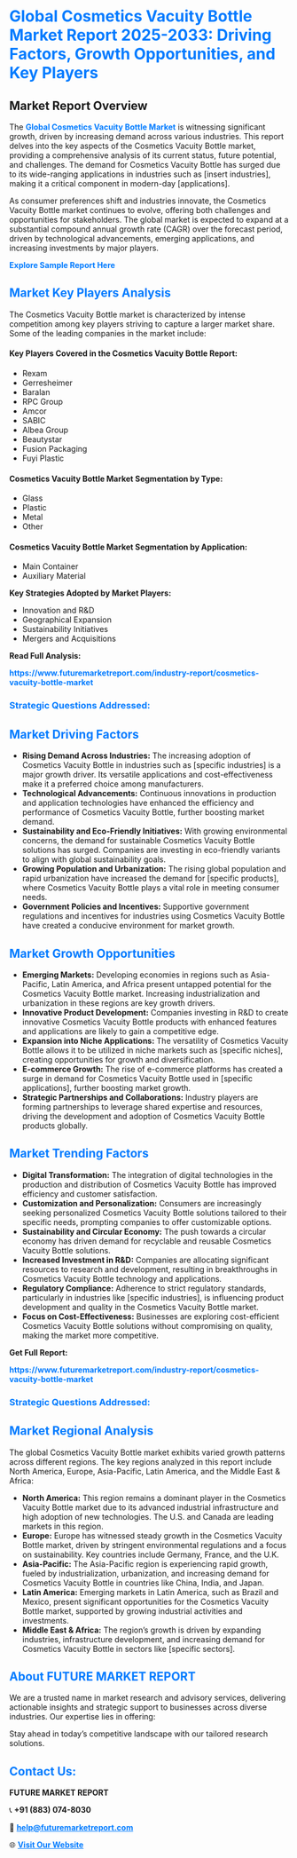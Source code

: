 <h1 style="color: #007BFF;">Global Cosmetics Vacuity Bottle Market Report 2025-2033: Driving Factors, Growth Opportunities, and Key Players</h1>

<section id="overview">
<h2>Market Report Overview</h2>
<p>The <a href="https://www.futuremarketreport.com/industry-report/cosmetics-vacuity-bottle-market" style="color: #007BFF; text-decoration: none;"><strong>Global Cosmetics Vacuity Bottle Market</strong></a> is witnessing significant growth, driven by increasing demand across various industries. This report delves into the key aspects of the Cosmetics Vacuity Bottle market, providing a comprehensive analysis of its current status, future potential, and challenges. The demand for Cosmetics Vacuity Bottle has surged due to its wide-ranging applications in industries such as [insert industries], making it a critical component in modern-day [applications].</p>
<p>As consumer preferences shift and industries innovate, the Cosmetics Vacuity Bottle market continues to evolve, offering both challenges and opportunities for stakeholders. The global market is expected to expand at a substantial compound annual growth rate (CAGR) over the forecast period, driven by technological advancements, emerging applications, and increasing investments by major players.</p>
</section>

<section id="overview">
<p><a href="https://www.futuremarketreport.com/request-sample/reportId=89477" style="color: #007BFF; text-decoration: none;"><strong>Explore Sample Report Here</strong></a></p>
</section>

<section id="key-players">
<h2 style="color: #007BFF;">Market Key Players Analysis</h2>
<p>The Cosmetics Vacuity Bottle market is characterized by intense competition among key players striving to capture a larger market share. Some of the leading companies in the market include:</p>
<h4>Key Players Covered in the Cosmetics Vacuity Bottle Report:</h4>
<ul><li>Rexam</li><li>Gerresheimer</li><li>Baralan</li><li>RPC Group</li><li>Amcor</li><li>SABIC</li><li>Albea Group</li><li>Beautystar</li><li>Fusion Packaging</li><li>Fuyi Plastic</li></ul>
<h4>Cosmetics Vacuity Bottle Market Segmentation by Type:</h4>
<ul><li>Glass</li><li>Plastic</li><li>Metal</li><li>Other</li></ul>

<h4>Cosmetics Vacuity Bottle Market Segmentation by Application:</h4>
<ul><li>Main Container</li><li>Auxiliary Material</li></ul>
<p><strong>Key Strategies Adopted by Market Players:</strong></p>
<ul>
<li>Innovation and R&D</li>
<li>Geographical Expansion</li>
<li>Sustainability Initiatives</li>
<li>Mergers and Acquisitions</li>
</ul>
</section>

<section>
<p><strong>Read Full Analysis: </strong></p><a href="https://www.futuremarketreport.com/industry-report/cosmetics-vacuity-bottle-market" style="color: #007BFF; text-decoration: none;"><strong>https://www.futuremarketreport.com/industry-report/cosmetics-vacuity-bottle-market</strong></a>
<h3 style="color: #007BFF;">Strategic Questions Addressed:</h3>
</section>

<section id="driving-factors">
<h2 style="color: #007BFF;">Market Driving Factors</h2>
<ul>
<li><strong>Rising Demand Across Industries:</strong> The increasing adoption of Cosmetics Vacuity Bottle in industries such as [specific industries] is a major growth driver. Its versatile applications and cost-effectiveness make it a preferred choice among manufacturers.</li>
<li><strong>Technological Advancements:</strong> Continuous innovations in production and application technologies have enhanced the efficiency and performance of Cosmetics Vacuity Bottle, further boosting market demand.</li>
<li><strong>Sustainability and Eco-Friendly Initiatives:</strong> With growing environmental concerns, the demand for sustainable Cosmetics Vacuity Bottle solutions has surged. Companies are investing in eco-friendly variants to align with global sustainability goals.</li>
<li><strong>Growing Population and Urbanization:</strong> The rising global population and rapid urbanization have increased the demand for [specific products], where Cosmetics Vacuity Bottle plays a vital role in meeting consumer needs.</li>
<li><strong>Government Policies and Incentives:</strong> Supportive government regulations and incentives for industries using Cosmetics Vacuity Bottle have created a conducive environment for market growth.</li>
</ul>
</section>

<section id="growth-opportunities">
<h2 style="color: #007BFF;">Market Growth Opportunities</h2>
<ul>
<li><strong>Emerging Markets:</strong> Developing economies in regions such as Asia-Pacific, Latin America, and Africa present untapped potential for the Cosmetics Vacuity Bottle market. Increasing industrialization and urbanization in these regions are key growth drivers.</li>
<li><strong>Innovative Product Development:</strong> Companies investing in R&D to create innovative Cosmetics Vacuity Bottle products with enhanced features and applications are likely to gain a competitive edge.</li>
<li><strong>Expansion into Niche Applications:</strong> The versatility of Cosmetics Vacuity Bottle allows it to be utilized in niche markets such as [specific niches], creating opportunities for growth and diversification.</li>
<li><strong>E-commerce Growth:</strong> The rise of e-commerce platforms has created a surge in demand for Cosmetics Vacuity Bottle used in [specific applications], further boosting market growth.</li>
<li><strong>Strategic Partnerships and Collaborations:</strong> Industry players are forming partnerships to leverage shared expertise and resources, driving the development and adoption of Cosmetics Vacuity Bottle products globally.</li>
</ul>
</section>

<section id="trending-factors">
<h2 style="color: #007BFF;">Market Trending Factors</h2>
<ul>
<li><strong>Digital Transformation:</strong> The integration of digital technologies in the production and distribution of Cosmetics Vacuity Bottle has improved efficiency and customer satisfaction.</li>
<li><strong>Customization and Personalization:</strong> Consumers are increasingly seeking personalized Cosmetics Vacuity Bottle solutions tailored to their specific needs, prompting companies to offer customizable options.</li>
<li><strong>Sustainability and Circular Economy:</strong> The push towards a circular economy has driven demand for recyclable and reusable Cosmetics Vacuity Bottle solutions.</li>
<li><strong>Increased Investment in R&D:</strong> Companies are allocating significant resources to research and development, resulting in breakthroughs in Cosmetics Vacuity Bottle technology and applications.</li>
<li><strong>Regulatory Compliance:</strong> Adherence to strict regulatory standards, particularly in industries like [specific industries], is influencing product development and quality in the Cosmetics Vacuity Bottle market.</li>
<li><strong>Focus on Cost-Effectiveness:</strong> Businesses are exploring cost-efficient Cosmetics Vacuity Bottle solutions without compromising on quality, making the market more competitive.</li>
</ul>
</section>

<section>
<p><strong>Get Full Report: </strong></p><a href="https://www.futuremarketreport.com/industry-report/cosmetics-vacuity-bottle-market" style="color: #007BFF; text-decoration: none;"><strong>https://www.futuremarketreport.com/industry-report/cosmetics-vacuity-bottle-market</strong></a>
<h3 style="color: #007BFF;">Strategic Questions Addressed:</h3>
</section>


<section id="regional-analysis">
<h2 style="color: #007BFF;">Market Regional Analysis</h2>
<p>The global Cosmetics Vacuity Bottle market exhibits varied growth patterns across different regions. The key regions analyzed in this report include North America, Europe, Asia-Pacific, Latin America, and the Middle East & Africa:</p>
<ul>
<li><strong>North America:</strong> This region remains a dominant player in the Cosmetics Vacuity Bottle market due to its advanced industrial infrastructure and high adoption of new technologies. The U.S. and Canada are leading markets in this region.</li>
<li><strong>Europe:</strong> Europe has witnessed steady growth in the Cosmetics Vacuity Bottle market, driven by stringent environmental regulations and a focus on sustainability. Key countries include Germany, France, and the U.K.</li>
<li><strong>Asia-Pacific:</strong> The Asia-Pacific region is experiencing rapid growth, fueled by industrialization, urbanization, and increasing demand for Cosmetics Vacuity Bottle in countries like China, India, and Japan.</li>
<li><strong>Latin America:</strong> Emerging markets in Latin America, such as Brazil and Mexico, present significant opportunities for the Cosmetics Vacuity Bottle market, supported by growing industrial activities and investments.</li>
<li><strong>Middle East & Africa:</strong> The region’s growth is driven by expanding industries, infrastructure development, and increasing demand for Cosmetics Vacuity Bottle in sectors like [specific sectors].</li>
</ul>
</section>

<footer>
<h2 style="color: #007BFF;">About FUTURE MARKET REPORT</h2>
<p>We are a trusted name in market research and advisory services, delivering actionable insights and strategic support to businesses across diverse industries. Our expertise lies in offering:</p>

<p>Stay ahead in today’s competitive landscape with our tailored research solutions.</p>

<h2 style="color: #007BFF;">Contact Us:</h2>
<p><strong>FUTURE MARKET REPORT</strong></p>
<p>📞 <strong>+91 (883) 074-8030</strong></p>
<p>📧 <strong><a href="mailto:help@futuremarketreport.com" style="color: #007BFF;">help@futuremarketreport.com</a></strong></p>
<p>🌐 <strong><a href="https://www.futuremarketreport.com/" style="color: #007BFF;">Visit Our Website</a></strong></p>
</footer>